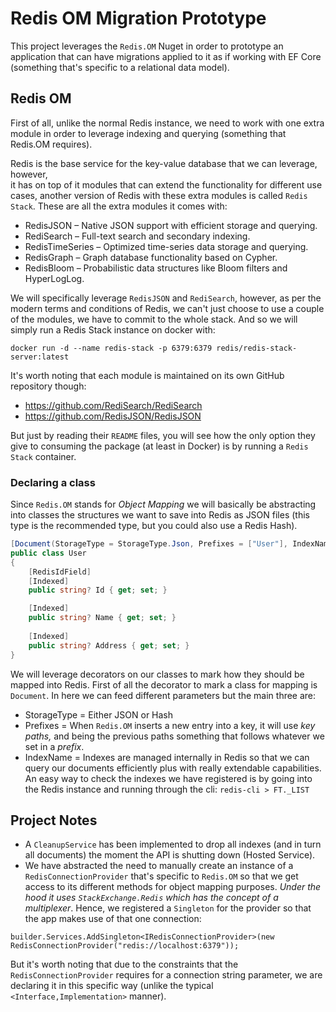 # Redis OM Migration Prototype

This project leverages the `Redis.OM` Nuget in order to prototype an application 
that can have migrations applied to it as if working with EF Core (something that's 
specific to a relational data model).

## Redis OM

First of all, unlike the normal Redis instance, we need to work with one extra 
module in order to leverage indexing and querying (something that Redis.OM requires).

Redis is the base service for the key-value database that we can leverage, however,  
it has on top of it modules that can extend the functionality for different use cases, 
another version of Redis with these extra modules is called `Redis Stack`. These 
are all the extra modules it comes with:

- RedisJSON – Native JSON support with efficient storage and querying.
- RediSearch – Full-text search and secondary indexing.
- RedisTimeSeries – Optimized time-series data storage and querying.
- RedisGraph – Graph database functionality based on Cypher.
- RedisBloom – Probabilistic data structures like Bloom filters and HyperLogLog.

We will specifically leverage `RedisJSON` and `RediSearch`, however, as per the 
modern terms and conditions of Redis, we can't just choose to use a couple of the 
modules, we have to commit to the whole stack. And so we will simply run a Redis 
Stack instance on docker with:

```
docker run -d --name redis-stack -p 6379:6379 redis/redis-stack-server:latest
```

It's worth noting that each module is maintained on its own GitHub repository 
though:

- https://github.com/RediSearch/RediSearch
- https://github.com/RedisJSON/RedisJSON

But just by reading their `README` files, you will see how the only option they 
give to consuming the package (at least in Docker) is by running a `Redis Stack` 
container.

### Declaring a class

Since `Redis.OM` stands for _Object Mapping_ we will basically be abstracting 
into classes the structures we want to save into Redis as JSON files (this type 
is the recommended type, but you could also use a Redis Hash).

```csharp
[Document(StorageType = StorageType.Json, Prefixes = ["User"], IndexName = "users")]
public class User
{
    [RedisIdField]
    [Indexed]
    public string? Id { get; set; }

    [Indexed]
    public string? Name { get; set; }
    
    [Indexed]
    public string? Address { get; set; }
}
```

We will leverage decorators on our classes to mark how they should be mapped into 
Redis. First of all the decorator to mark a class for mapping is `Document`. In 
here we can feed different parameters but the main three are:

- StorageType = Either JSON or Hash
- Prefixes = When `Redis.OM` inserts a new entry into a key, it will use _key paths,_ 
and being the previous paths something that follows whatever we set in a _prefix_. 
- IndexName = Indexes are managed internally in Redis so that we can query our documents 
efficiently plus with really extendable capabilities. An easy way to check the indexes 
we have registered is by going into the Redis instance and running through the cli: 
`redis-cli > FT._LIST`

## Project Notes

- A `CleanupService` has been implemented to drop all indexes (and in turn all documents) 
the moment the API is shutting down (Hosted Service).
- We have abstracted the need to manually create an instance of a `RedisConnectionProvider` 
that's specific to `Redis.OM` so that we get access to its different methods for 
object mapping purposes. _Under the hood it uses `StackExchange.Redis` which has the 
concept of a multiplexer_. Hence, we registered a `Singleton` for the provider so 
that the app makes use of that one connection:
```
builder.Services.AddSingleton<IRedisConnectionProvider>(new RedisConnectionProvider("redis://localhost:6379"));
```
But it's worth noting that due to the constraints that the `RedisConnectionProvider` 
requires for a connection string parameter, we are declaring it in this specific 
way (unlike the typical `<Interface,Implementation>` manner).
